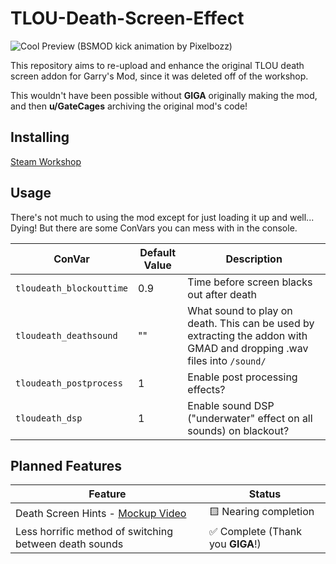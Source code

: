 # TLOU-Death-Screen-Effect
![Cool Preview (BSMOD kick animation by Pixelbozz)](https://github.com/CT-Studios-UT/TLOU-Death-Screen-Effect/blob/main/workshopassets/widescreenpreview.gif)

This repository aims to re-upload and enhance the original TLOU death screen addon for Garry's Mod, since it was deleted off of the workshop.

This wouldn't have been possible without **GIGA** originally making the mod, and then **u/GateCages** archiving the original mod's code!


## Installing

[Steam Workshop](https://steamcommunity.com/sharedfiles/filedetails/?id=2575284168)

## Usage

There's not much to using the mod except for just loading it up and well... Dying!  But there are some ConVars you can mess with in the console.

| ConVar | Default Value | Description |
| --- | --- | --- |
| `tloudeath_blockouttime` | 0.9 | Time before screen blacks out after death |
| `tloudeath_deathsound` | "" | What sound to play on death.  This can be used by extracting the addon with GMAD and dropping .wav files into `/sound/` |
| `tloudeath_postprocess` | 1 | Enable post processing effects? |
| `tloudeath_dsp` | 1 | Enable sound DSP ("underwater" effect on all sounds) on blackout? |

## Planned Features

| Feature | Status |
| --- | --- |
| Death Screen Hints - [Mockup Video](https://www.youtube.com/watch?v=f64z6Uhe-7o) | 🟨 Nearing completion |
| Less horrific method of switching between death sounds | ✅ Complete (Thank you **GIGA**!) |